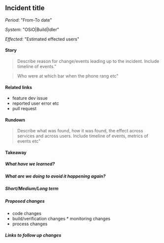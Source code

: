 <!-- 

The incident report is intended as a write up for transparency, cross-team knowledge transfer and to
get in the habit of thinking in terms of continues improvement.

An Incident report should be created for each OSiO outage(small or large) in GitHub with label "type/incident":
https://github.com/openshiftio/openshift.io/issues

Note: this is a public report so please desensitize data. No tokens, no users, no internal links etc

-->

## Incident title

*Period*: "From-To date"

*System*: "OSiO|Build|Idler"

*Effected*: "Estimated effected users"

#### Story

> Describe reason for change/events leading up to the incident. Include timeline of events."

> Who were at which bar when the phone rang etc"

#### Related links
 
* feature dev issue
* reported user error etc
* pull request

#### Rundown

> Describe what was found, how it was found, the effect across services and across users. Include timeline of events, metrics of events etc"

#### Takeaway

##### What have we learned?

##### What are we doing to avoid it happening again?

##### Short/Medium/Long term

##### Proposed changes

 * code changes 
 * build/verification changes * monitoring changes
 * process changes

##### Links to follow up changes
